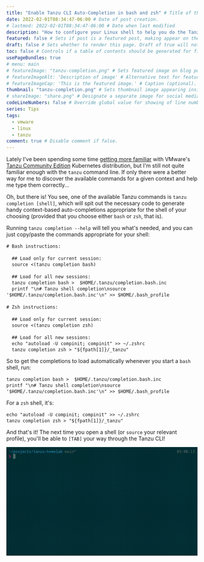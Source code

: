 ```yaml
---
title: "Enable Tanzu CLI Auto-Completion in bash and zsh" # Title of the blog post.
date: 2022-02-01T08:34:47-06:00 # Date of post creation.
# lastmod: 2022-02-01T08:34:47-06:00 # Date when last modified
description: "How to configure your Linux shell to help you do the Tanzu" # Description used for search engine.
featured: false # Sets if post is a featured post, making appear on the home page side bar.
draft: false # Sets whether to render this page. Draft of true will not be rendered.
toc: false # Controls if a table of contents should be generated for first-level links automatically.
usePageBundles: true
# menu: main
# featureImage: "tanzu-completion.png" # Sets featured image on blog post.
# featureImageAlt: 'Description of image' # Alternative text for featured image.
# featureImageCap: 'This is the featured image.' # Caption (optional).
thumbnail: "tanzu-completion.png" # Sets thumbnail image appearing inside card on homepage.
# shareImage: "share.png" # Designate a separate image for social media sharing.
codeLineNumbers: false # Override global value for showing of line numbers within code block.
series: Tips
tags:
  - vmware
  - linux
  - tanzu
comment: true # Disable comment if false.
---
```


Lately I've been spending some time [getting more familiar](/tanzu-community-edition-k8s-homelab/) with VMware's [Tanzu Community Edition](https://tanzucommunityedition.io/) Kubernetes distribution, but I'm still not quite familiar enough with the `tanzu` command line. If only there were a better way for me to discover the available commands for a given context and help me type them correctly...

Oh, but there is! You see, one of the available Tanzu commands is `tanzu completion [shell]`, which will spit out the necessary code to generate handy context-based auto-completions appropriate for the shell of your choosing (provided that you choose either `bash` or `zsh`, that is).

Running `tanzu completion --help` will tell you what's needed, and you can just copy/paste the commands appropriate for your shell:

```shell
# Bash instructions:

  ## Load only for current session:
  source <(tanzu completion bash)

  ## Load for all new sessions:
  tanzu completion bash >  $HOME/.tanzu/completion.bash.inc
  printf "\n# Tanzu shell completion\nsource '$HOME/.tanzu/completion.bash.inc'\n" >> $HOME/.bash_profile

# Zsh instructions:

  ## Load only for current session:
  source <(tanzu completion zsh)

  ## Load for all new sessions:
  echo "autoload -U compinit; compinit" >> ~/.zshrc
  tanzu completion zsh > "${fpath[1]}/_tanzu"
```

So to get the completions to load automatically whenever you start a `bash` shell, run:
```shell
tanzu completion bash >  $HOME/.tanzu/completion.bash.inc
printf "\n# Tanzu shell completion\nsource '$HOME/.tanzu/completion.bash.inc'\n" >> $HOME/.bash_profile
```

For a `zsh` shell, it's:
```shell
echo "autoload -U compinit; compinit" >> ~/.zshrc
tanzu completion zsh > "${fpath[1]}/_tanzu"
```

And that's it! The next time you open a shell (or `source` your relevant profile), you'll be able to `[TAB]` your way through the Tanzu CLI!

![Tanzu CLI completion in zsh](tanzu-completion.gif)